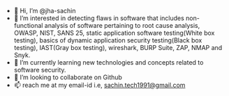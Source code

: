 - 👋 Hi, I’m @jha-sachin
- 👀 I’m interested in detecting flaws in software that includes non-functional analysis of software pertaining to root cause analysis, OWASP, NIST, SANS 25, static application software testing(White box testing), basics of dynamic application security testing(Black box testing), IAST(Gray box testing), wireshark, BURP Suite, ZAP, NMAP and Snyk.
- 🌱 I’m currently learning new technologies and concepts related to software security.
- 💞️ I’m looking to collaborate on Github
- 📫 reach me at my email-id i.e, sachin.tech1991@gmail.com

<!---
jha-sachin/jha-sachin is a ✨ special ✨ repository because its `README.md` (this file) appears on your GitHub profile.
You can click the Preview link to take a look at your changes.
--->
